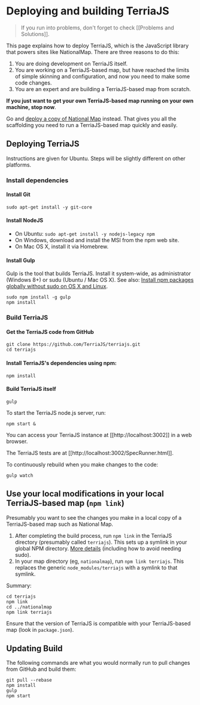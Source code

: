 # Deploying and building TerriaJS

> If you run into problems, don't forget to check [[Problems and Solutions]].

This page explains how to deploy TerriaJS, which is the JavaScript library that powers sites like NationalMap. There are three reasons to do this:

1. You are doing development on TerriaJS itself.
2. You are working on a TerriaJS-based map, but have reached the limits of simple skinning and configuration, and now you need to make some code changes.
3. You are an expert and are building a TerriaJS-based map from scratch.

**If you just want to get your own TerriaJS-based map running on your own machine, stop now**. 

Go and [deploy a copy of National Map](https://github.com/NICTA/nationalmap/wiki/Deploying-a-copy-of-National-Map) instead. That gives you all the scaffolding you need to run a TerriaJS-based map quickly and easily.

## Deploying TerriaJS

Instructions are given for Ubuntu. Steps will be slightly different on other platforms.

### Install dependencies

#### Install Git

`sudo apt-get install -y git-core`
 
#### Install NodeJS

* On Ubuntu: `sudo apt-get install -y nodejs-legacy npm `
* On Windows, download and install the MSI from the npm web site.  
* On Mac OS X, install it via Homebrew.

#### Install Gulp
Gulp is the tool that builds TerriaJS. Install it system-wide, as administrator (Windows 8+) or sudu (Ubuntu / Mac OS X). See also: [Install npm packages globally without sudo on OS X and Linux](https://github.com/sindresorhus/guides/blob/master/npm-global-without-sudo.md).


```
sudo npm install -g gulp
npm install
```

### Build TerriaJS

#### Get the TerriaJS code from GitHub

```
git clone https://github.com/TerriaJS/terriajs.git
cd terriajs
```

#### Install TerriaJS's dependencies using npm:

```
npm install
```

#### Build TerriaJS itself

```
gulp
```


To start the TerriaJS node.js server, run:

```
npm start &
```

You can access your TerriaJS instance at [[http://localhost:3002]] in a web browser.

The TerriaJS tests are at [[http://localhost:3002/SpecRunner.html]].

To continuously rebuild when you make changes to the code:

```gulp watch```

## Use your local modifications in your local TerriaJS-based map (`npm link`)

Presumably you want to see the changes you make in a local copy of a TerriaJS-based map such as National Map.

1. After completing the build process, run `npm link` in the TerriaJS directory (presumably called `terriajs`). This sets up a symlink in your global NPM directory. [More details](http://justjs.com/posts/npm-link-developing-your-own-npm-modules-without-tears) (including how to avoid needing sudo).
2. In your map directory (eg, `nationalmap`), run `npm link terriajs`. This replaces the generic `node_modules/terriajs` with a symlink to that symlink.

Summary:

```
cd terriajs
npm link
cd ../nationalmap
npm link terriajs
```

Ensure that the version of TerriaJS is compatible with your TerriaJS-based map (look in `package.json`).

## Updating Build

The following commands are what you would normally run to pull changes from GitHub and build them:

```
git pull --rebase
npm install
gulp
npm start
```